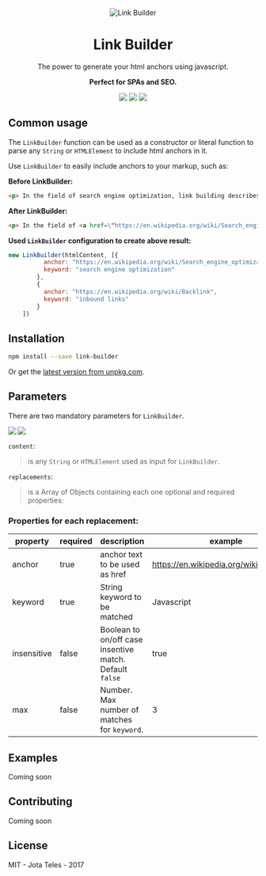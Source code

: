 <p align="center">
  <br>
   <img src="https://openclipart.org/image/160px/svg_to_png/287669/link-builder.png&disposition=attachment" alt="Link Builder" title="Link Builder by  cliparteles ( https://openclipart.org/user-detail/cliparteles )" />
  <br>
  <h1 align="center">Link Builder</h1>
</p>
<p align="center">  
  The power to generate your html anchors using javascript.
</p>
<p align="center">
  <p align="center"><strong>Perfect for SPAs and SEO.</strong></p>
  <p align="center">
<a href="https://www.codacy.com/app/josetelesmaciel/link-builder?utm_source=github.com&amp;utm_medium=referral&amp;utm_content=teles/link-builder&amp;utm_campaign=Badge_Grade"><img src="https://api.codacy.com/project/badge/Grade/edd7aadb99f2426592d0b9a4aeb5f5aa"/></a>  
    <a href="https://www.npmjs.com/package/link-builder"><img src="https://img.shields.io/npm/v/link-builder.svg"></a>
    <a href="https://opensource.org/licenses/MIT"><img src="https://img.shields.io/badge/license-MIT-blue.svg"></a>
  </p>
</p> 


## Common usage

The `LinkBuilder` function can be used as a constructor or literal function to parse any `String` or `HTMLElement` to include html anchors in it.

Use `LinkBuilder` to easily include anchors to your markup, such as:

**Before LinkBuilder:**  
```html 
<p> In the field of search engine optimization, link building describes actions aimed at increasing the number and quality of inbound links to a webpage with the goal of increasing the search engine rankings of that page or website.</p>
```

**After LinkBuilder:**
```html 
<p> In the field of <a href=\"https://en.wikipedia.org/wiki/Search_engine_optimization\">search engine optimization</a>, link building describes actions aimed at increasing the number and quality of <a href=\"https://en.wikipedia.org/wiki/Backlink\">inbound links</a> to a webpage with the goal of increasing the search engine rankings of that page or website.</p>
```

**Used `LinkBuilder` configuration to create above result:**

```javascript
new LinkBuilder(htmlContent, [{
          anchor: "https://en.wikipedia.org/wiki/Search_engine_optimization",
          keyword: "search engine optimization"
        },
        {
          anchor: "https://en.wikipedia.org/wiki/Backlink",
          keyword: "inbound links"
        }
    ]) 
```


## Installation

```bash
npm install --save link-builder 
```

Or get the [latest version from unpkg.com](https://unpkg.com/link-builder@0.6.5/release/link-builder.js). 

## Parameters

There are two mandatory parameters for `LinkBuilder`.

<img src="https://placeholdit.imgix.net/~text?txtsize=22&txtclr=fff&bg=28a831&txt=Content&w=100&h=48" align="left">
<img src="https://placeholdit.imgix.net/~text?txtsize=22&txtclr=fff&bg=fbae3c&txt=Replacements&w=150&h=48">

``content``:

> is any `String` or `HTMLElement` used as input for `LinkBuilder`. 

``replacements``:

> is a Array of Objects containing each one optional and required properties:

### Properties for each replacement:

| property    | required | description                                             | example                                  |
|-------------|----------|---------------------------------------------------------|------------------------------------------|
| anchor      | true     | anchor text to be used as href                          | https://en.wikipedia.org/wiki/JavaScript |
| keyword     | true     | String keyword to be matched                            | Javascript                               |
| insensitive | false    | Boolean to on/off case insentive match. Default `false` | true                                     |
| max         | false    | Number. Max number of matches for `keyword`.            | 3                                        |


## Examples
Coming soon

## Contributing
Coming soon

## License
MIT - Jota Teles - 2017
